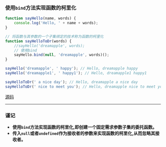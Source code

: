 ### 使用`bind`方法实现函数的柯里化

```javascript
function sayHello(name, words) {
    console.log('Hello, ' + name + words);
}

// 将函数与其参数的一个子集绑定的技术称为函数的柯里化
function sayHelloToDr(words) {
    //sayHello('dreamapple', words);
    // 使用bind
    sayHello.bind(null, 'dreamapple', words)();
}

sayHello('dreamapple', ' happy'); // Hello, dreamapple happy
sayHello('dreamapple1', ' happy1'); // Hello, dreamapple1 happy1

sayHelloToDr(' a nice day'); // Hello, dreamapple a nice day
sayHelloToDr(' nice to meet you'); // Hello, dreamapple nice to meet you
```
[源码](item26/demo.js)

------

### 谨记
+ **使用`bind`方法实现函数的柯里化,即创建一个固定需求参数子集的委托函数。**
+ **传入`null`或者`undefined`作为接收者的参数来实现函数的柯里化,从而忽略其接收者。**